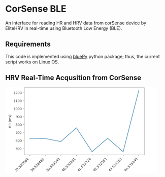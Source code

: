 # CorSense BLE
An interface for reading HR and HRV data from corSense device by EliteHRV in real-time using Bluetooth Low Energy (BLE).

## Requirements
This code is implemented using [bluePy](https://github.com/IanHarvey/bluepy) python package; thus, the current script works on Linux OS.

## HRV Real-Time Acqusition from CorSense
![RR Acquisition in Real-Time](https://github.com/Mar-iam/corSense/blob/master/corsense/images/RR.gif "RR")
